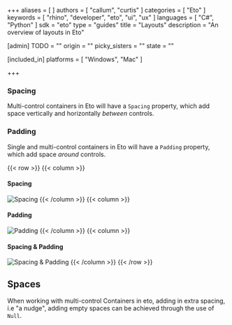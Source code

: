 +++
aliases = [ ]
authors = [ "callum", "curtis" ]
categories = [ "Eto" ]
keywords = [ "rhino", "developer", "eto", "ui", "ux" ]
languages = [ "C#", "Python" ]
sdk = "eto"
type = "guides"
title = "Layouts"
description = "An overview of layouts in Eto"

[admin]
TODO = ""
origin = ""
picky_sisters = ""
state = ""

[included_in]
platforms = [ "Windows", "Mac" ]

+++

<!-- Spacing, Padding (using nulls to space things out!) all the good stuff  -->

### Spacing
Multi-control containers in Eto will have a `Spacing` property, which add space vertically and horizontally _between_ controls.

### Padding
Single and multi-control containers in Eto will have a `Padding` property, which add space _around_ controls.

{{< row >}}
{{< column >}}
  #### Spacing
  ![Spacing](/images/eto/spacing.png)
{{< /column >}}
{{< column >}}
  #### Padding
  ![Padding](/images/eto/padding.png)
{{< /column >}}
{{< column >}}
  #### Spacing & Padding
  ![Spacing & Padding](/images/eto/stack-layout.png)
{{< /column >}}
{{< /row >}}


## Spaces
When working with multi-control Containers in eto, adding in extra spacing, i.e "a nudge", adding empty spaces can be achieved through the use of `Null`.

<!-- Table Layout -->
<!-- Stack Layout -->
<!-- Dynamic Layout -->

<!-- Dynamic Layout null spaces-->